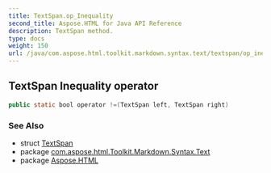 ```yaml
---
title: TextSpan.op_Inequality
second_title: Aspose.HTML for Java API Reference
description: TextSpan method. 
type: docs
weight: 150
url: /java/com.aspose.html.toolkit.markdown.syntax.text/textspan/op_inequality/
---
```

## TextSpan Inequality operator

```java
public static bool operator !=(TextSpan left, TextSpan right)
```

### See Also

* struct [TextSpan](../)
* package [com.aspose.html.Toolkit.Markdown.Syntax.Text](../../textspan/)
* package [Aspose.HTML](../../../)
